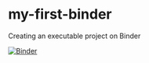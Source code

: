 # my-first-binder
Creating an executable project on Binder

[![Binder](https://mybinder.org/badge_logo.svg)](https://mybinder.org/v2/gh/kmair/my-first-binder/HEAD)
